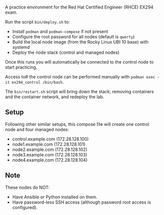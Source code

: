 A practice environment for the Red Hat Certified Engineer (RHCE) EX294 exam.

Run the script `bin/deploy.sh` to:
- Install `podman` and `podman-compose` if not present
- Configure the root password for all nodes (default is `qwerty`)
- Build the local node image (from the Rocky Linux UBI 10 base) with systemd
- Deploy the node stack (control and managed nodes)

Once this runs you will automatically be connected to the control node to start practicing.

Access to# the control node can be performed manually with `podman exec -it ex294_control /bin/bash`.

The `bin/restart.sh` script will bring down the stack; removing containers and the container network, and redeploy the lab.

## Setup
Following other similar setups, this compose file will create one control node and four managed nodes:
- control.example.com (172.28.128.100)
- node1.example.com (172.28.128.101)
- node2.example.com (172.28.128.102)
- node3.example.com (172.28.128.103)
- node4.example.com (172.28.128.104)

## Note
These nodes do NOT:
- Have Ansible or Python installed on them.
- Have password-less SSH access (although password root access is configured).
